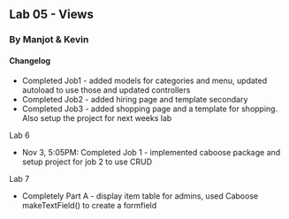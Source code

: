 ## Lab 05 - Views

### By Manjot & Kevin


#### Changelog

- Completed Job1 - added models for categories and menu, updated autoload to use those and updated controllers
- Completed Job2 - added hiring page and template secondary
- Completed Job3 - added shopping page and a template for shopping. Also setup the project for next weeks lab

Lab 6
- Nov 3, 5:05PM: Completed Job 1 - implemented caboose package and setup project for job 2 to use CRUD

Lab 7
- Completely Part A - display item table for admins, used Caboose makeTextField() to create a formfield
